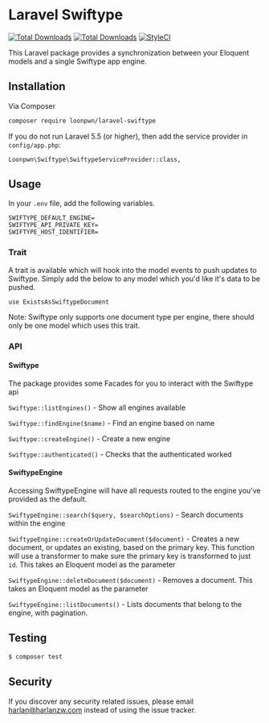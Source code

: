 # Laravel Swiftype

[![Total Downloads](https://img.shields.io/packagist/vpre/loonpwn/laravel-swiftype.svg?style=flat)](https://packagist.org/packages/loonpwn/laravel-swiftype)
[![Total Downloads](https://img.shields.io/packagist/dt/loonpwn/laravel-swiftype.svg?style=flat)](https://packagist.org/packages/loonpwn/laravel-swiftype)
[![StyleCI](https://github.styleci.io/repos/155632347/shield?branch=master)](https://github.styleci.io/repos/155632347)

This Laravel package provides a synchronization between your Eloquent models and a single Swiftype app engine. 

## Installation

Via Composer

``` bash
composer require loonpwn/laravel-swiftype
```

If you do not run Laravel 5.5 (or higher), then add the service provider in `config/app.php`:

```
Loonpwn\Swiftype\SwiftypeServiceProvider::class,
```


## Usage

In your `.env` file, add the following variables.
```
SWIFTYPE_DEFAULT_ENGINE=
SWIFTYPE_API_PRIVATE_KEY=
SWIFTYPE_HOST_IDENTIFIER=
```

### Trait

A trait is available which will hook into the model events to push updates to Swiftype. Simply add the below to
any model which you'd like it's data to be pushed. 

`use ExistsAsSwiftypeDocument`

Note: Swiftype only supports one document type per engine, there should only be one model which uses this trait.


### API

#### Swiftype

The package provides some Facades for you to interact with the Swiftype api 

`Swiftype::listEngines()` - Show all engines available

`Swiftype::findEngine($name)` - Find an engine based on name

`Swiftype::createEngine()` - Create a new engine

`Swiftype::authenticated()` - Checks that the authenticated worked 

#### SwiftypeEngine

Accessing SwiftypeEngine will have all requests routed to the engine you've provided as the default.

`SwiftypeEngine::search($query, $searchOptions)` - Search documents within the engine

`SwiftypeEngine::createOrUpdateDocument($document)` - Creates a new document, or updates an existing, based on the primary 
key. This function will use a transformer to make sure the primary key is transformed to just `id`. This takes an
Eloquent model as the parameter 

`SwiftypeEngine::deleteDocument($document)` - Removes a document. This takes an Eloquent model as the parameter 

`SwiftypeEngine::listDocuments()` - Lists documents that belong to the engine, with pagination.



## Testing

``` bash
$ composer test
```

## Security

If you discover any security related issues, please email harlan@harlanzw.com instead of using the issue tracker.

